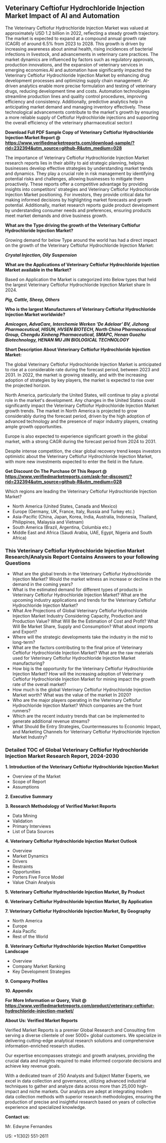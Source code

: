 <h2>Veterinary Ceftiofur Hydrochloride Injection Market Impact of AI and Automation</h2>The Veterinary Ceftiofur Hydrochloride Injection Market was valued at approximately USD 1.2 billion in 2022, reflecting a steady growth trajectory. The market is expected to expand at a compound annual growth rate (CAGR) of around 6.5% from 2023 to 2028. This growth is driven by increasing awareness about animal health, rising incidences of bacterial infections in livestock, and advancements in veterinary care practices. The market dynamics are influenced by factors such as regulatory approvals, production innovations, and the expansion of veterinary services in emerging economies.AI and automation have significantly impacted the Veterinary Ceftiofur Hydrochloride Injection Market by enhancing drug development processes and optimizing supply chain management. AI-driven analytics enable more precise formulation and testing of veterinary drugs, reducing development time and costs. Automation technologies streamline production lines and quality control procedures, improving efficiency and consistency. Additionally, predictive analytics help in anticipating market demand and managing inventory effectively. These technological advancements contribute to the market's growth by ensuring a more reliable supply of Ceftiofur Hydrochloride injections and supporting the overall efficiency of the veterinary pharmaceutical sector.t</p><p id="" class=""><strong>Download Full PDF Sample Copy of Veterinary Ceftiofur Hydrochloride Injection Market Report @ <a href="https://www.verifiedmarketreports.com/download-sample/?rid=232394&utm_source=github-R&utm_medium=028" target="_blank">https://www.verifiedmarketreports.com/download-sample/?rid=232394&utm_source=github-R&utm_medium=028</a></strong></p><p>The importance of&nbsp;Veterinary Ceftiofur Hydrochloride Injection Market research reports lies in their ability to aid strategic planning, helping businesses develop effective strategies by understanding market trends and dynamics. They play a crucial role in risk management by identifying potential risks and challenges, allowing businesses to mitigate them proactively. These reports offer a competitive advantage by providing insights into competitors' strategies and Veterinary Ceftiofur Hydrochloride Injection Market positioning. For investors, they provide critical data for making informed decisions by highlighting market forecasts and growth potential. Additionally, market research reports guide product development by understanding consumer needs and preferences, ensuring products meet market demands and drive business growth.</p><p><strong>What are the&nbsp;Type driving the growth of the Veterinary Ceftiofur Hydrochloride Injection Market?</strong></p><p id="" class="">Growing demand for below Type around the world has had a direct impact on the growth of the Veterinary Ceftiofur Hydrochloride Injection Market:</p><em><strong>Crystal Injection, Oily Suspension</strong></em></p><strong>What are the&nbsp;Applications&nbsp;of Veterinary Ceftiofur Hydrochloride Injection Market available in the Market?</strong></p><p id="" class="">Based on Application the Market is categorized into Below types that held the largest Veterinary Ceftiofur Hydrochloride Injection Market share In 2024.</p><em><strong>Pig, Cattle, Sheep, Others</strong></em></p><strong>Who is the largest Manufacturers of Veterinary Ceftiofur Hydrochloride Injection Market worldwide?</strong></p><p><em><strong>Amicogen, AdvaCare, Interchemie Werken 'De Adelaar' BV, Jizhong Pharmaceutical, HISUN, HVSEN BIOTECH, North China Pharmaceutical Group, Chengdu Xinheng Pharmaceutical, SMAPC, Henan Guozhu Biotechnology, HENAN MU JIN BIOLOGICAL TECHNOLOGY</strong></em></p><p id="" class=""><strong>Short Description About Veterinary Ceftiofur Hydrochloride Injection Market:</strong></p><p>The global Veterinary Ceftiofur Hydrochloride Injection Market is anticipated to rise at a considerable rate during the forecast period, between 2023 and 2031. In 2022, the market is growing steadily, and with the increasing adoption of strategies by key players, the market is expected to rise over the projected horizon.</p><p>North America, particularly the United States, will continue to play a pivotal role in the market's development. Any changes in the United States could significantly impact the Veterinary Ceftiofur Hydrochloride Injection Market growth trends. The market in North America is projected to grow considerably during the forecast period, driven by the high adoption of advanced technology and the presence of major industry players, creating ample growth opportunities.</p><p>Europe is also expected to experience significant growth in the global market, with a strong CAGR during the forecast period from 2024 to 2031.</p><p>Despite intense competition, the clear global recovery trend keeps investors optimistic about the Veterinary Ceftiofur Hydrochloride Injection Market, with more new investments expected to enter the field in the future.</p><p id="" class=""><strong>Get Discount On The Purchase Of This Report @ <a href="https://www.verifiedmarketreports.com/ask-for-discount/?rid=232394&utm_source=github-R&utm_medium=028" target="_blank">https://www.verifiedmarketreports.com/ask-for-discount/?rid=232394&utm_source=github-R&utm_medium=028</a></strong></p>Which regions are leading the Veterinary Ceftiofur Hydrochloride Injection Market?</p><ul><li>North America (United States, Canada and Mexico)</li><li>Europe (Germany, UK, France, Italy, Russia and Turkey etc.)</li><li>Asia-Pacific (China, Japan, Korea, India, Australia, Indonesia, Thailand, Philippines, Malaysia and Vietnam)</li><li>South America (Brazil, Argentina, Columbia etc.)</li><li>Middle East and Africa (Saudi Arabia, UAE, Egypt, Nigeria and South Africa)</li></ul><h3 id="" class="">This Veterinary Ceftiofur Hydrochloride Injection Market Research/Analysis Report Contains Answers to your following Questions</h3><ul><li>What are the global trends in the Veterinary Ceftiofur Hydrochloride Injection Market? Would the market witness an increase or decline in the demand in the coming years?</li><li>What is the estimated demand for different types of products in Veterinary Ceftiofur Hydrochloride Injection Market? What are the upcoming industry applications and trends for the Veterinary Ceftiofur Hydrochloride Injection Market?</li><li>What Are Projections of Global Veterinary Ceftiofur Hydrochloride Injection Market Industry Considering Capacity, Production and Production Value? What Will Be the Estimation of Cost and Profit? What Will Be Market Share, Supply and Consumption? What about imports and Export?</li><li>Where will the strategic developments take the industry in the mid to long-term?</li><li>What are the factors contributing to the final price of Veterinary Ceftiofur Hydrochloride Injection Market? What are the raw materials used for Veterinary Ceftiofur Hydrochloride Injection Market manufacturing?</li><li>How big is the opportunity for the Veterinary Ceftiofur Hydrochloride Injection Market? How will the increasing adoption of Veterinary Ceftiofur Hydrochloride Injection Market for mining impact the growth rate of the overall market?</li><li>How much is the global Veterinary Ceftiofur Hydrochloride Injection Market worth? What was the value of the market In 2020?</li><li>Who are the major players operating in the Veterinary Ceftiofur Hydrochloride Injection Market? Which companies are the front runners?</li><li>Which are the recent industry trends that can be implemented to generate additional revenue streams?</li><li>What Should Be Entry Strategies, Countermeasures to Economic Impact, and Marketing Channels for Veterinary Ceftiofur Hydrochloride Injection Market Industry?</li></ul><h3 id="" class="">Detailed TOC of Global Veterinary Ceftiofur Hydrochloride Injection Market Research Report, 2024-2030</h3><p id="" class=""><strong>1. Introduction of the Veterinary Ceftiofur Hydrochloride Injection Market</strong></p><ul><li>Overview of the Market</li><li>Scope of Report</li><li>Assumptions</li></ul><p id="" class=""><strong>2. Executive Summary</strong></p><p id="" class=""><strong>3. Research Methodology of Verified Market Reports</strong></p><ul><li>Data Mining</li><li>Validation</li><li>Primary Interviews</li><li>List of Data Sources</li></ul><p id="" class=""><strong>4. Veterinary Ceftiofur Hydrochloride Injection Market Outlook</strong></p><ul><li>Overview</li><li>Market Dynamics</li><li>Drivers</li><li>Restraints</li><li>Opportunities</li><li>Porters Five Force Model</li><li>Value Chain Analysis</li></ul><p id="" class=""><strong>5. Veterinary Ceftiofur Hydrochloride Injection Market, By Product</strong></p><p id="" class=""><strong>6. Veterinary Ceftiofur Hydrochloride Injection Market, By Application</strong></p><p id="" class=""><strong>7. Veterinary Ceftiofur Hydrochloride Injection Market, By Geography</strong></p><ul><li>North America</li><li>Europe</li><li>Asia Pacific</li><li>Rest of the World</li></ul><p id="" class=""><strong>8. Veterinary Ceftiofur Hydrochloride Injection Market Competitive Landscape</strong></p><ul><li>Overview</li><li>Company Market Ranking</li><li>Key Development Strategies</li></ul><p id="" class=""><strong>9. Company Profiles</strong></p><p id="" class=""><strong>10. Appendix</strong></p><p id="" class=""><strong>For More Information or Query, Visit @ <a href="https://www.verifiedmarketreports.com/product/veterinary-ceftiofur-hydrochloride-injection-market/" target="_blank">https://www.verifiedmarketreports.com/product/veterinary-ceftiofur-hydrochloride-injection-market/</a></strong></p><p id="" class=""><strong>About Us: Verified Market Reports</strong></p><p id="" class="">Verified Market Reports is a premier Global Research and Consulting firm serving a diverse clientele of over 5000+ global customers. We specialize in delivering cutting-edge analytical research solutions and comprehensive information-enriched research studies.</p><p id="" class="">Our expertise encompasses strategic and growth analyses, providing the crucial data and insights required to make informed corporate decisions and achieve key revenue goals.</p><p id="" class="">With a dedicated team of 250 Analysts and Subject Matter Experts, we excel in data collection and governance, utilizing advanced industrial techniques to gather and analyze data across more than 25,000 high-impact and niche markets. Our analysts are adept at integrating modern data collection methods with superior research methodologies, ensuring the production of precise and insightful research based on years of collective experience and specialized knowledge.</p><p id="" class=""><strong>Contact us:</strong></p><p id="" class="">Mr. Edwyne Fernandes</p><p id="" class="">US: +1(302) 551-2611</p>